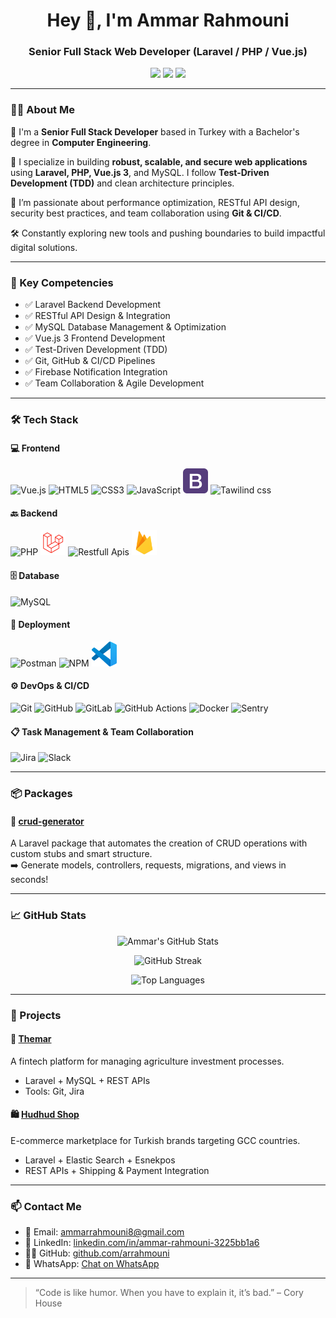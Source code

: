 <h1 align="center">Hey 👋, I'm Ammar Rahmouni</h1>
<h3 align="center">Senior Full Stack Web Developer (Laravel / PHP / Vue.js)</h3>

<p align="center">
  <a href="mailto:ammarrahmouni8@gmail.com"><img src="https://img.shields.io/badge/Email-D14836?style=flat&logo=gmail&logoColor=white" /></a>
  <a href="https://linkedin.com/in/ammar-rahmouni-3225bb1a6"><img src="https://img.shields.io/badge/LinkedIn-0077B5?style=flat&logo=linkedin&logoColor=white" /></a>
  <a href="https://github.com/arrahmouni"><img src="https://img.shields.io/badge/GitHub-100000?style=flat&logo=github&logoColor=white" /></a>
</p>

---

### 👨‍💻 About Me

🔧 I'm a **Senior Full Stack Developer** based in Turkey with a Bachelor's degree in **Computer Engineering**.

🚀 I specialize in building **robust, scalable, and secure web applications** using **Laravel, PHP, Vue.js 3**, and MySQL. I follow **Test-Driven Development (TDD)** and clean architecture principles.

🔐 I’m passionate about performance optimization, RESTful API design, security best practices, and team collaboration using **Git & CI/CD**.

🛠️ Constantly exploring new tools and pushing boundaries to build impactful digital solutions.

---

### 🧠 Key Competencies

- ✅ Laravel Backend Development
- ✅ RESTful API Design & Integration
- ✅ MySQL Database Management & Optimization
- ✅ Vue.js 3 Frontend Development
- ✅ Test-Driven Development (TDD)
- ✅ Git, GitHub & CI/CD Pipelines
- ✅ Firebase Notification Integration
- ✅ Team Collaboration & Agile Development

---

### 🛠 Tech Stack

#### 💻 Frontend
<p>
  <img src="https://cdn.jsdelivr.net/gh/devicons/devicon/icons/vuejs/vuejs-original.svg" alt="Vue.js" width="40" />
  <img src="https://cdn.jsdelivr.net/gh/devicons/devicon/icons/html5/html5-original.svg" alt="HTML5" width="40"  />
  <img src="https://cdn.jsdelivr.net/gh/devicons/devicon/icons/css3/css3-original.svg" alt="CSS3" width="40" />
  <img src="https://cdn.jsdelivr.net/gh/devicons/devicon/icons/javascript/javascript-original.svg" alt="JavaScript" width="40" />
  <img src="https://raw.githubusercontent.com/github/explore/main/topics/bootstrap/bootstrap.png" alt="Bootstrap" width="40" />
  <img src="https://camo.githubusercontent.com/3662a9ccbc365e52fe27bd9bd5cbdd9388f9285d8bb4cd19a68ef0b045d70258/68747470733a2f2f63646e2e6a7364656c6976722e6e65742f67682f64657669636f6e732f64657669636f6e2f69636f6e732f7461696c77696e646373732f7461696c77696e646373732d6f726967696e616c2e737667" alt="Tawilind css" width="40" />
</p>

#### 🔙 Backend
<p>
  <img src="https://cdn.jsdelivr.net/gh/devicons/devicon/icons/php/php-original.svg" alt="PHP" width="40" />
  <img src="https://raw.githubusercontent.com/github/explore/main/topics/laravel/laravel.png" alt="Laravel" width="40" />
  <img src="https://camo.githubusercontent.com/d5b29c0ef9ab7e205050ef7f6de79b5d09494f7aa5c5d497b5c18392fba8513a/68747470733a2f2f6d69726f2e6d656469756d2e636f6d2f76322f726573697a653a6669743a3434302f312a4a334733616b614d70554f4c656777307030717468412e706e67" alt="Restfull Apis" width="40" />
<img src="https://raw.githubusercontent.com/github/explore/main/topics/firebase/firebase.png" alt="Firebase" width="40" />
</p>

#### 🗄️ Database
<p>
  <img src="https://cdn.jsdelivr.net/gh/devicons/devicon/icons/mysql/mysql-original.svg" alt="MySQL" width="40" />
</p>

#### 🚀 Deployment
<p>
  <img src="https://camo.githubusercontent.com/ff8965eacc46ea2bf7b52bfc663a0cddb4e55e508cb1ba5b7b9e5a465a016963/68747470733a2f2f63646e2e6a7364656c6976722e6e65742f67682f64657669636f6e732f64657669636f6e2f69636f6e732f706f73746d616e2f706f73746d616e2d6f726967696e616c2e737667" alt="Postman" width="40"  />
  <img src="https://camo.githubusercontent.com/e629d2026b4ec090e8f4a0ba1005266907380062dc5c9f625d607eff4b01d1d6/68747470733a2f2f63646e2e6a7364656c6976722e6e65742f67682f64657669636f6e732f64657669636f6e2f69636f6e732f6e706d2f6e706d2d6f726967696e616c2e737667" alt="NPM" width="40" />
  <img src="https://raw.githubusercontent.com/github/explore/main/topics/visual-studio-code/visual-studio-code.png" alt="VS Code" width="40" height="40" />
</p>

#### ⚙️ DevOps & CI/CD
<p>
  <img src="https://camo.githubusercontent.com/15166a15835f145259844be455ab5945594a70c48a3090aa83d193bd5e3e9bc5/68747470733a2f2f63646e2e6a7364656c6976722e6e65742f67682f64657669636f6e732f64657669636f6e2f69636f6e732f6769742f6769742d6f726967696e616c2e737667" alt="Git" width="40"  />
  <img src="https://camo.githubusercontent.com/b88f9607b30846205db0467c8c1f64f9df8b9321f75665d110878a68695e3184/68747470733a2f2f696d616765732e69636f6e2d69636f6e732e636f6d2f333638352f504e472f3531322f6769746875625f6c6f676f5f69636f6e5f3232393237382e706e67" alt="GitHub" width="40"  />
  <img src="https://camo.githubusercontent.com/00518a2218fb06231c6f2064f1904d68a42f0dceba8985231a70efec56127933/68747470733a2f2f63646e2e6a7364656c6976722e6e65742f67682f64657669636f6e732f64657669636f6e2f69636f6e732f6769746c61622f6769746c61622d6f726967696e616c2e737667" alt="GitLab" width="40" />
  <img src="https://camo.githubusercontent.com/9be87e4950f8cfa90f5477dbff812743dc2b912c7d5ae198073e23f4b2ae4091/68747470733a2f2f63646e2e6a7364656c6976722e6e65742f67682f64657669636f6e732f64657669636f6e2f69636f6e732f676974687562616374696f6e732f676974687562616374696f6e732d6f726967696e616c2e737667" alt="GitHub Actions" width="40" />
  <img src="https://camo.githubusercontent.com/aef1e8177da912f4389c9892921107eb8b7c83cca94c1a8a7db5f3f68d017bea/68747470733a2f2f63646e2e6a7364656c6976722e6e65742f67682f64657669636f6e732f64657669636f6e2f69636f6e732f646f636b65722f646f636b65722d6f726967696e616c2e737667" alt="Docker" width="40"  />
  <img src="https://camo.githubusercontent.com/683464f044ef779353d8a764c82f372b1a64dfe6f089976de24986db29703d10/68747470733a2f2f63646e2e6a7364656c6976722e6e65742f67682f64657669636f6e732f64657669636f6e2f69636f6e732f73656e7472792f73656e7472792d6f726967696e616c2e737667" alt="Sentry" width="40" />
</p>

#### 📋 Task Management & Team Collaboration
<p>
  <img src="https://camo.githubusercontent.com/846a58b5795502a7f7b4016dd2c934bad2d3b80341db7ce9fc0ada3c8a1ac2d3/68747470733a2f2f63646e2e6a7364656c6976722e6e65742f67682f64657669636f6e732f64657669636f6e2f69636f6e732f6a6972612f6a6972612d6f726967696e616c2e737667" alt="Jira" width="40" />
  <img src="https://camo.githubusercontent.com/c32ace268577937ec8e145cfb1ee87e36d783c6e02496a7f47c2cd77b42e7da7/68747470733a2f2f63646e2e6a7364656c6976722e6e65742f67682f64657669636f6e732f64657669636f6e2f69636f6e732f736c61636b2f736c61636b2d6f726967696e616c2e737667" alt="Slack" width="40"  />
</p>

---

### 📦 Packages

#### 🔧 [crud-generator](https://github.com/arrahmouni/crud-generator)
A Laravel package that automates the creation of CRUD operations with custom stubs and smart structure.  
➡️ Generate models, controllers, requests, migrations, and views in seconds!

---

### 📈 GitHub Stats

<p align="center">
  <img src="https://github-readme-stats.vercel.app/api?username=arrahmouni&show_icons=true&theme=radical" alt="Ammar's GitHub Stats" />
</p>

<p align="center">
  <img src="https://github-readme-streak-stats.herokuapp.com/?user=arrahmouni&theme=radical" alt="GitHub Streak" />
</p>

<p align="center">
  <img src="https://github-readme-stats.vercel.app/api/top-langs/?username=arrahmouni&layout=compact&theme=radical" alt="Top Languages" />
</p>

---

### 💼 Projects

#### 🌱 [Themar](https://themar.sa/)
A fintech platform for managing agriculture investment processes.

- Laravel + MySQL + REST APIs  
- Tools: Git, Jira

#### 🛍 [Hudhud Shop](https://hudhudshop.com/)
E-commerce marketplace for Turkish brands targeting GCC countries.

- Laravel + Elastic Search + Esnekpos  
- REST APIs + Shipping & Payment Integration

---

### 📫 Contact Me

- 📧 Email: ammarrahmouni8@gmail.com  
- 💼 LinkedIn: [linkedin.com/in/ammar-rahmouni-3225bb1a6](https://linkedin.com/in/ammar-rahmouni-3225bb1a6)  
- 🧑‍💻 GitHub: [github.com/arrahmouni](https://github.com/arrahmouni)
- 📱 WhatsApp: [Chat on WhatsApp](https://wa.me/905366394454)

---

> “Code is like humor. When you have to explain it, it’s bad.” – Cory House
